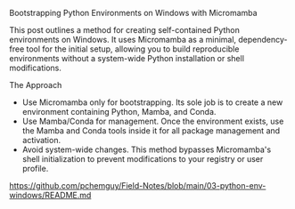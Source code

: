 Bootstrapping Python Environments on Windows with Micromamba

This post outlines a method for creating self-contained Python environments on Windows. It uses Micromamba as a minimal, dependency-free tool for the initial setup, allowing you to build reproducible environments without a system-wide Python installation or shell modifications.

The Approach
- Use Micromamba only for bootstrapping. Its sole job is to create a new environment containing Python, Mamba, and Conda.
- Use Mamba/Conda for management. Once the environment exists, use the Mamba and Conda tools inside it for all package management and activation.
- Avoid system-wide changes. This method bypasses Micromamba's shell initialization to prevent modifications to your registry or user profile.

https://github.com/pchemguy/Field-Notes/blob/main/03-python-env-windows/README.md